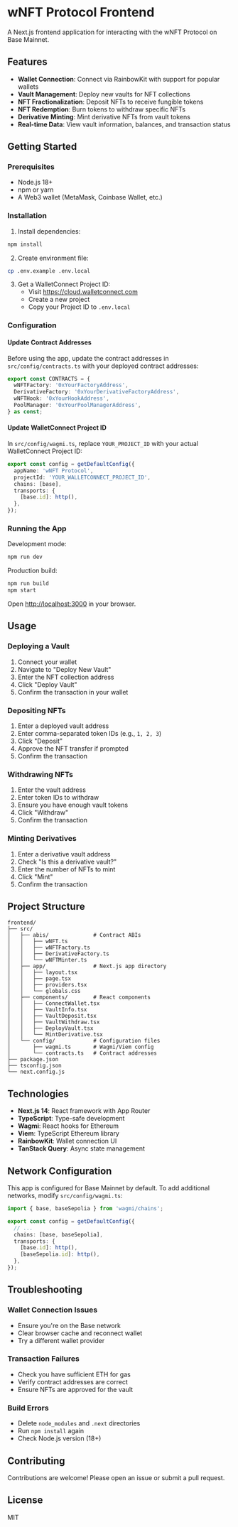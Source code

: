 # wNFT Protocol Frontend

A Next.js frontend application for interacting with the wNFT Protocol on Base Mainnet.

## Features

- **Wallet Connection**: Connect via RainbowKit with support for popular wallets
- **Vault Management**: Deploy new vaults for NFT collections
- **NFT Fractionalization**: Deposit NFTs to receive fungible tokens
- **NFT Redemption**: Burn tokens to withdraw specific NFTs
- **Derivative Minting**: Mint derivative NFTs from vault tokens
- **Real-time Data**: View vault information, balances, and transaction status

## Getting Started

### Prerequisites

- Node.js 18+
- npm or yarn
- A Web3 wallet (MetaMask, Coinbase Wallet, etc.)

### Installation

1. Install dependencies:
```bash
npm install
```

2. Create environment file:
```bash
cp .env.example .env.local
```

3. Get a WalletConnect Project ID:
   - Visit https://cloud.walletconnect.com
   - Create a new project
   - Copy your Project ID to `.env.local`

### Configuration

#### Update Contract Addresses

Before using the app, update the contract addresses in `src/config/contracts.ts` with your deployed contract addresses:

```typescript
export const CONTRACTS = {
  wNFTFactory: '0xYourFactoryAddress',
  DerivativeFactory: '0xYourDerivativeFactoryAddress',
  wNFTHook: '0xYourHookAddress',
  PoolManager: '0xYourPoolManagerAddress',
} as const;
```

#### Update WalletConnect Project ID

In `src/config/wagmi.ts`, replace `YOUR_PROJECT_ID` with your actual WalletConnect Project ID:

```typescript
export const config = getDefaultConfig({
  appName: 'wNFT Protocol',
  projectId: 'YOUR_WALLETCONNECT_PROJECT_ID',
  chains: [base],
  transports: {
    [base.id]: http(),
  },
});
```

### Running the App

Development mode:
```bash
npm run dev
```

Production build:
```bash
npm run build
npm start
```

Open [http://localhost:3000](http://localhost:3000) in your browser.

## Usage

### Deploying a Vault

1. Connect your wallet
2. Navigate to "Deploy New Vault"
3. Enter the NFT collection address
4. Click "Deploy Vault"
5. Confirm the transaction in your wallet

### Depositing NFTs

1. Enter a deployed vault address
2. Enter comma-separated token IDs (e.g., `1, 2, 3`)
3. Click "Deposit"
4. Approve the NFT transfer if prompted
5. Confirm the transaction

### Withdrawing NFTs

1. Enter the vault address
2. Enter token IDs to withdraw
3. Ensure you have enough vault tokens
4. Click "Withdraw"
5. Confirm the transaction

### Minting Derivatives

1. Enter a derivative vault address
2. Check "Is this a derivative vault?"
3. Enter the number of NFTs to mint
4. Click "Mint"
5. Confirm the transaction

## Project Structure

```
frontend/
├── src/
│   ├── abis/              # Contract ABIs
│   │   ├── wNFT.ts
│   │   ├── wNFTFactory.ts
│   │   ├── DerivativeFactory.ts
│   │   └── wNFTMinter.ts
│   ├── app/               # Next.js app directory
│   │   ├── layout.tsx
│   │   ├── page.tsx
│   │   ├── providers.tsx
│   │   └── globals.css
│   ├── components/        # React components
│   │   ├── ConnectWallet.tsx
│   │   ├── VaultInfo.tsx
│   │   ├── VaultDeposit.tsx
│   │   ├── VaultWithdraw.tsx
│   │   ├── DeployVault.tsx
│   │   └── MintDerivative.tsx
│   └── config/            # Configuration files
│       ├── wagmi.ts       # Wagmi/Viem config
│       └── contracts.ts   # Contract addresses
├── package.json
├── tsconfig.json
└── next.config.js
```

## Technologies

- **Next.js 14**: React framework with App Router
- **TypeScript**: Type-safe development
- **Wagmi**: React hooks for Ethereum
- **Viem**: TypeScript Ethereum library
- **RainbowKit**: Wallet connection UI
- **TanStack Query**: Async state management

## Network Configuration

This app is configured for Base Mainnet by default. To add additional networks, modify `src/config/wagmi.ts`:

```typescript
import { base, baseSepolia } from 'wagmi/chains';

export const config = getDefaultConfig({
  // ...
  chains: [base, baseSepolia],
  transports: {
    [base.id]: http(),
    [baseSepolia.id]: http(),
  },
});
```

## Troubleshooting

### Wallet Connection Issues

- Ensure you're on the Base network
- Clear browser cache and reconnect wallet
- Try a different wallet provider

### Transaction Failures

- Check you have sufficient ETH for gas
- Verify contract addresses are correct
- Ensure NFTs are approved for the vault

### Build Errors

- Delete `node_modules` and `.next` directories
- Run `npm install` again
- Check Node.js version (18+)

## Contributing

Contributions are welcome! Please open an issue or submit a pull request.

## License

MIT
